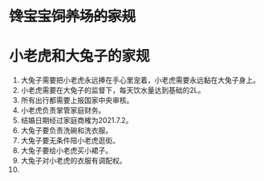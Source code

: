 # ~~馋宝宝饲养场的家规~~

# 小老虎和大兔子的家规



1. 大兔子需要把小老虎永远捧在手心里宠着，小老虎需要永远黏在大兔子身上。
2. 小老虎需要在大兔子的监督下，每天饮水量达到基础的2L。
3. 所有出行都需要上报国家中央审核。
4. 小老虎负责掌管家庭财务。
5. 结婚日期经过家庭商榷为2021.7.2。
6. 大兔子要负责洗碗和洗衣服。
7. 大兔子要无条件陪小老虎逛街。
8. 大兔子要给小老虎买小裙子。
9. 大兔子对小老虎的衣服有调配权。
10. 
